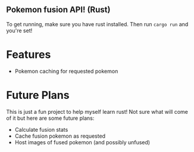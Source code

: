 ## Pokemon fusion API! (Rust)

To get running, make sure you have rust installed. Then run `cargo run` and you're set!

# Features

- Pokemon caching for requested pokemon

# Future Plans

This is just a fun project to help myself learn rust! Not sure what will come of it but here are some future plans:

- Calculate fusion stats
- Cache fusion pokemon as requested
- Host images of fused pokemon (and possibly unfused)